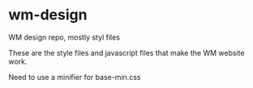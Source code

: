 wm-design
=========

WM design repo, mostly styl files

These are the style files and javascript files that make the WM website work.

Need to use a minifier for base-min.css